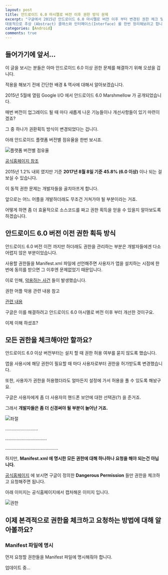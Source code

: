 ```yaml
---
layout: post
title: 안드로이드 6.0 마시멜로 버전 이후 권한 방식 문제
excerpt: "구글에서 2015년 안드로이드 6.0 마시멜로 버전 이후 부터 변경된 권한 체크 및 요청 방식에 대한 내용입니다..
대표적으로 추상 (Abstract) 클래스와 인터페이스(Interface) 를 한번 정리해보려고 합니다."
categories: [Android]
comments: true
---
```


## 들어가기에 앞서...

이 글을 보시는 분들은 아마 안드로이드 6.0 이상 권한 문제를 해결하기 위해 오셨을 겁니다.

적용을 해보기 전에 간단한 배경 & 역사에 대해서 알아보겠습니다.

2015년 5월에 열림 Google I/O 에서 안드로이드 6.0 Marshmellow 가 공개되었습니다.

매번 버전이 업그레이드 될 때 마다 새롭게 나온 기능들이나 개선사항들이 있기 마련이겠죠?

그 중 하나가 권환획득 방식이 변경되었다는 겁니다.

아래 안드로이드 플랫폼 버전별 점유율을 한번 보시죠.

![플랫폼 버전별 점유율](https://user-images.githubusercontent.com/20435620/29756581-f315ad40-8bdf-11e7-82b0-4884812c8a52.PNG)

[공식홈페이지 참조](https://developer.android.com/about/dashboards/index.html?hl=ko)

2015년 1.2% 내외 였지만 기준 **2017년 8월 8일 기준 45.8% (6.0 이상)** 이나 되는 걸 보실 수 있습니다.

이 동적 권한 문제는 개발자들을 골치아프게 합니다.

앞으로는 어느 어플을 개발하더래도 무조건 거쳐가야 될 부분이라는 거죠.

어떻게 하면 좀 더 효율적으로 소스코드를 짜고 권한 획득을 얻을 수 있을지 알아보도록 하겠습니다.

## 안드로이드 6.0 버전 이전 권한 획득 방식

안드로이드 6.0 버전 이전 까지만 하더래도 권한을 관리하는 부분은 개발자들에겐 다소 어렵지 않은 부분이었습니다.

사용할 권한들을 Manifest.xml 파일에 선언해주면 사용자가 앱을 설치하는 시점에 한번에 동의를 받으면 그 이후엔 문제없었기 때문입니다.

이로 인해, [악용하는 사건](http://news.naver.com/main/read.nhn?mode=LSD&mid=sec&sid1=105&oid=277&aid=0003573684) 들이 발생했습니다.

권한 어플 악용 관련 내용 참고

[관련 내용](http://systemin.tistory.com/entry/%EC%95%88%EB%93%9C%EB%A1%9C%EC%9D%B4%EB%93%9C-%EC%95%B1-%EA%B6%8C%ED%95%9C-%EB%B6%80%EC%9E%91%EC%9A%A9%EB%8F%84%EC%B2%AD-%EC%9C%84%ED%97%98%EC%84%B1)

구글은 이를 해결하려고 안드로이드 6.0 마시멜로 버전 이후 부터 개선한 것이구요.

이제 이해 하셨죠?


## 모든 권한을 체크해야만 할까요?

안드로이드 6.0 이상 버전부터는 설치 할 때 권한 허용 여부를 묻지 않도록 했습니다.

앱을 사용시에 해당 권한이 필요할 때 마다 사용자로부터 권한을 허가받도록 변경했습니다.

또한, 사용자가 권한을 허용했더라도 얼마든지 설정에 가서 허용을 풀 수 있도록 해놨구요.

구글은 사용자에게 좀 더 사용자의 핸드폰 보안에 대한 선택권(?) 을 준거죠.

그래서 **개발자들은 좀 더 신경써야 될 부분이 늘어난 거죠.**

![좌절](https://user-images.githubusercontent.com/20435620/29756639-5920cf02-8be0-11e7-93ea-ef4a2c7ff588.jpg)

..........................

.................................

..........................................

하지만, **Manifest.xml 에 명시한 모든 권한에 대해 하나하나 요청을 해야 되는건 아닙니다.**

[공식홈페이지]((https://developer.android.com/guide/topics/permissions/requesting.html)) 에 보시면 구글이 정의한 **Dangerous Permission** 들만 권한을 체크하고 요청해주면 됩니다.

아래 이미지는 공식홈페이지에서 캡처해온 이미지 입니다.

![권한](https://user-images.githubusercontent.com/20435620/29756655-852a689c-8be0-11e7-9c4b-734f7227c8f1.PNG)


## 이제 본격적으로 권한을 체크하고 요청하는 방법에 대해 알아볼까요?


### Manifest 파일에 명시

먼저 요청할 권한들을 Manifest 파일에 명시해줘야 합니다.


업데이트 중...
